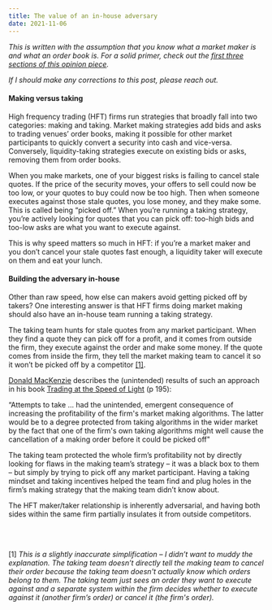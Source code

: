 ```yaml
---
title: The value of an in-house adversary
date: 2021-11-06
---
```


_This is written with the assumption that you know what a market maker is and what an order book is. For a solid primer, check out the [first three sections of this opinion piece](https://a16z.com/2021/02/17/payment-for-order-flow/)._

_If I should make any corrections to this post, please reach out._

#### Making versus taking

High frequency trading (HFT) firms run strategies that broadly fall into two categories: making and taking. Market making strategies add bids and asks to trading venues’ order books, making it possible for other market participants to quickly convert a security into cash and vice-versa. Conversely, liquidity-taking strategies execute on existing bids or asks, removing them from order books.

When you make markets, one of your biggest risks is failing to cancel stale quotes. If the price of the security moves, your offers to sell could now be too low, or your quotes to buy could now be too high. Then when someone executes against those stale quotes, you lose money, and they make some. This is called being “picked off.” When you’re running a taking strategy, you’re actively looking for quotes that you can pick off: too-high bids and too-low asks are what you want to execute against.

This is why speed matters so much in HFT: if you’re a market maker and you don’t cancel your stale quotes fast enough, a liquidity taker will execute on them and eat your lunch.

#### Building the adversary in-house

Other than raw speed, how else can makers avoid getting picked off by takers? One interesting answer is that HFT firms doing market making should also have an in-house team running a taking strategy.

The taking team hunts for stale quotes from any market participant. When they find a quote they can pick off for a profit, and it comes from outside the firm, they execute against the order and make some money. If the quote comes from inside the firm, they tell the market making team to cancel it so it won’t be picked off by a competitor [[1]](blog/value-of-in-house-adversary/index.html#note). 

[Donald MacKenzie](https://www.sps.ed.ac.uk/staff/donald-mackenzie) describes the (unintended) results of such an approach in his book [Trading at the Speed of Light](https://press.princeton.edu/books/hardcover/9780691211381/trading-at-the-speed-of-light) (p 195):

<p class="quote">
“Attempts to take ... had the unintended, emergent consequence of increasing the profitability of the firm's market making algorithms. The latter would be to a degree protected from taking algorithms in the wider market by the fact that one of the firm's own taking algorithms might well cause the cancellation of a making order before it could be picked off"
</p>

The taking team protected the whole firm’s profitability not by directly looking for flaws in the making team’s strategy – it was a black box to them – but simply by trying to pick off any market participant. Having a taking mindset and taking incentives helped the team find and plug holes in the firm’s making strategy that the making team didn’t know about.

The HFT maker/taker relationship is inherently adversarial, and having both sides within the same firm partially insulates it from outside competitors.

<br>
<br>

[1]<i id="note">
This is a slightly inaccurate simplification – I didn’t want to muddy the explanation. The taking team doesn’t directly tell the making team to cancel their order because the taking team doesn't actually know which orders belong to them. The taking team just sees an order they want to execute against and a separate system within the firm decides whether to execute against it (another firm’s order) or cancel it (the firm's order).
</i>
